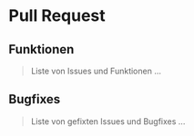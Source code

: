 # Pull Request

## Funktionen
> Liste von Issues und Funktionen
...

## Bugfixes
> Liste von gefixten Issues und Bugfixes
...
